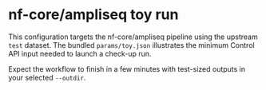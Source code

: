 # nf-core/ampliseq toy run

This configuration targets the nf-core/ampliseq pipeline using the upstream `test` dataset. The bundled `params/toy.json` illustrates the minimum Control API input needed to launch a check-up run.

Expect the workflow to finish in a few minutes with test-sized outputs in your selected `--outdir`.
